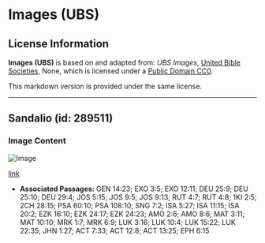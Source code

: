 # Images (UBS)

## License Information

**Images (UBS)** is based on and adapted from: _UBS Images_, [United Bible Societies](https://unitedbiblesocieties.org/), None, which is licensed under a [Public Domain CC0](https://creativecommons.org/public-domain/cc0/).

This markdown version is provided under the same license.



--------------------------------

## Sandalio (id: 289511)

### Image Content

![Image](https://cdn.aquifer.bible/aquifer-content/resources/Media/WEB-0507_sandals.jpg)

[link](https://cdn.aquifer.bible/aquifer-content/resources/Media/WEB-0507_sandals.jpg)

* **Associated Passages:** GEN 14:23; EXO 3:5; EXO 12:11; DEU 25:9; DEU 25:10; DEU 29:4; JOS 5:15; JOS 9:5; JOS 9:13; RUT 4:7; RUT 4:8; 1KI 2:5; 2CH 28:15; PSA 60:10; PSA 108:10; SNG 7:2; ISA 5:27; ISA 11:15; ISA 20:2; EZK 16:10; EZK 24:17; EZK 24:23; AMO 2:6; AMO 8:6; MAT 3:11; MAT 10:10; MRK 1:7; MRK 6:9; LUK 3:16; LUK 10:4; LUK 15:22; LUK 22:35; JHN 1:27; ACT 7:33; ACT 12:8; ACT 13:25; EPH 6:15

